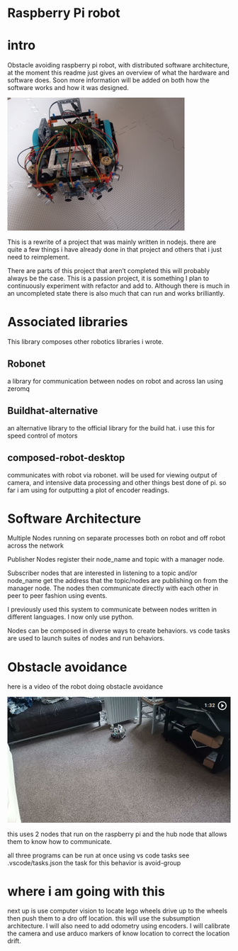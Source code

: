 # Raspberry Pi robot

# intro

Obstacle avoiding raspberry pi robot, with distributed software architecture, at the moment this readme just gives an overview of what the hardware and software does. Soon more information will be added on both how the software works and how it was designed.

<img src="robot.jpg" alt='the robot' width='400px'/>

This is a rewrite of a project that was mainly written in nodejs. there are quite a few things i have already done in that project and others that i just need to reimplement.

There are parts of this project that aren’t completed this will probably always be the case. This is a passion project, it is something I plan to continuously experiment with refactor and add to. Although there is much in an uncompleted state there is also much that can run and works brilliantly.

# Associated libraries

This library composes other robotics libraries i wrote.

## Robonet

a library for communication between nodes on robot and across lan using zeromq

## Buildhat-alternative

an alternative library to the official library for the build hat. i use this for speed control of motors

## composed-robot-desktop

communicates with robot via robonet. will be used for viewing output of camera, and intensive data processing and other things best done of pi. so far i am using for outputting a plot of encoder readings.

# Software Architecture

Multiple Nodes running on separate processes both on robot and off robot across the network

Publisher Nodes register their node_name and topic with a manager node.

Subscriber nodes that are interested in listening to a topic and/or node_name get the address that the topic/nodes are publishing on from the manager node. The nodes then communicate directly with each other in peer to peer fashion using events.

I previously used this system to communicate between nodes written in different languages. I now only use python.

Nodes can be composed in diverse ways to create behaviors. vs code tasks are used to launch suites of nodes and run behaviors.

# Obstacle avoidance

here is a video of the robot doing obstacle avoidance

<a href="https://1drv.ms/v/s!Aom8i-zBShxvrOkKXISSJo1OxN6IYw?e=2Tu53M" title="Link Title"><img src="image.png" alt="Alternate Text" /></a>

this uses 2 nodes that run on the raspberry pi and the hub node that allows them to know how to communicate.

all three programs can be run at once using vs code tasks see .vscode/tasks.json the task for this behavior is avoid-group

# where i am going with this

next up is use computer vision to locate lego wheels drive up to the wheels then push them to a dro off location. this will use the subsumption architecture. I will also need to add odometry using encoders. I will calibrate the camera and use arduco markers of know location to correct the location drift.

